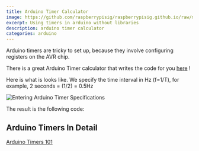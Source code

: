 ```yaml
---
title: Arduino Timer Calculator
image: https://github.com/raspberrypisig/raspberrypisig.github.io/raw/master/assets/images/Arduino_Timer_0_Modes.png
excerpt: Using timers in arduino without libraries
description: arduino timer calculator
categories: arduino
---
```


Arduino timers are tricky to set up, because they involve configuring registers on the AVR chip.

There is a great Arduino Timer calculator that writes the code for you [here](http://www.arduinoslovakia.eu/application/timer-calculator) !

Here is what is looks like. We specify the time interval in Hz (f=1/T), for example, 2 seconds = (1/2) = 0.5Hz

![Entering Arduino Timer Specifications](https://github.com/raspberrypisig/raspberrypisig.github.io/raw/master/assets/images/arduinotimercalculator.jpg)

The result is the following code:

<script src="https://gist.github.com/raspberrypisig/8bf856ae9b55bb433d4c11ac9540a881.js"></script>

## Arduino Timers In Detail
[Arduino Timers 101](https://www.robotshop.com/community/forum/t/arduino-101-timers-and-interrupts/13072)


